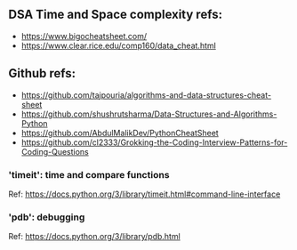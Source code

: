 ## DSA Time and Space complexity refs:

- https://www.bigocheatsheet.com/
- https://www.clear.rice.edu/comp160/data_cheat.html

## Github refs:

- https://github.com/tajpouria/algorithms-and-data-structures-cheat-sheet
- https://github.com/shushrutsharma/Data-Structures-and-Algorithms-Python
- https://github.com/AbdulMalikDev/PythonCheatSheet
- https://github.com/cl2333/Grokking-the-Coding-Interview-Patterns-for-Coding-Questions

### 'timeit': time and compare functions

Ref:
https://docs.python.org/3/library/timeit.html#command-line-interface
### 'pdb': debugging

Ref:
https://docs.python.org/3/library/pdb.html